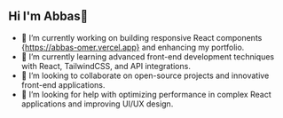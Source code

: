 ## Hi I'm Abbas👋
- 🔭 I’m currently working on building responsive React components {https://abbas-omer.vercel.app} and enhancing my portfolio.
- 🌱 I’m currently learning advanced front-end development techniques with React, TailwindCSS, and API integrations.
- 👯 I’m looking to collaborate on open-source projects and innovative front-end applications.
- 🤔 I’m looking for help with optimizing performance in complex React applications and improving UI/UX design.

<!--
**Abbaslewa/Abbaslewa** is a ✨ _special_ ✨ repository because its `README.md` (this file) appears on your GitHub profile.

Here are some ideas to get you started:

- 🔭 I’m currently working on ...
- 🌱 I’m currently learning ...
- 👯 I’m looking to collaborate on ...
- 🤔 I’m looking for help with ...
- 💬 Ask me about ...
- 📫 How to reach me: ...
- 😄 Pronouns: ...
- ⚡ Fun fact: ...
-->
